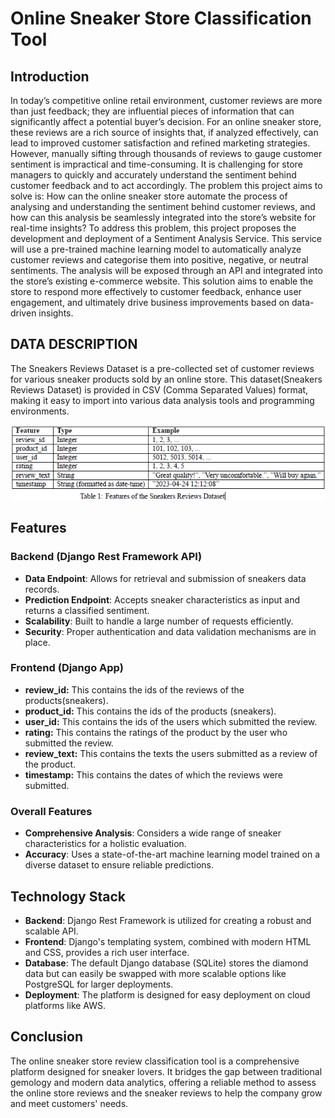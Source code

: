 # Online Sneaker Store Classification Tool

## Introduction
In today’s competitive online retail environment, customer reviews are more than just feedback; they are influential pieces of information that can significantly affect a potential buyer’s decision. For an online sneaker store, these reviews are a rich source of insights that, if analyzed effectively, can lead to improved customer satisfaction and refined marketing strategies. However, manually sifting through thousands of reviews to gauge customer sentiment is impractical and time-consuming. It is challenging for store managers to quickly and accurately understand the sentiment behind customer feedback and to act accordingly. The problem this project aims to solve is: How can the online sneaker store automate the process of analysing and understanding the sentiment behind customer reviews, and how can this analysis be seamlessly integrated into the store’s website for real-time insights? To address this problem, this project proposes the development and deployment of a Sentiment Analysis Service. This service will use a pre-trained machine learning model to automatically analyze customer reviews and categorise them into positive, negative, or neutral sentiments. The analysis will be exposed through an API and integrated into the store’s existing e-commerce website. This solution aims to enable the store to respond more effectively to customer feedback, enhance user engagement, and ultimately drive business improvements based on data-driven insights.

## DATA DESCRIPTION
The Sneakers Reviews Dataset is a pre-collected set of customer reviews for various sneaker products sold by an online store. This dataset(Sneakers Reviews Dataset) is provided in CSV (Comma Separated Values) format, making it easy to import into various data analysis tools and programming environments.

![FEATURES OF THE SNEAKERS REVIEWS DATASET](image.png)

## Features

### Backend (Django Rest Framework API)
- **Data Endpoint**: Allows for retrieval and submission of sneakers data records.
- **Prediction Endpoint**: Accepts sneaker characteristics as input and returns a classified sentiment.
- **Scalability**: Built to handle a large number of requests efficiently.
- **Security**: Proper authentication and data validation mechanisms are in place.

### Frontend (Django App)
- **review_id:** This contains the ids of the reviews of the products(sneakers).
- **product_id:** This contains the ids of the products (sneakers).
- **user_id:** This contains the ids of the users which submitted the review.
- **rating:** This contains the ratings of the product by the user who submitted the review.
- **review_text:** This contains the texts the users submitted as a review of the product.
- **timestamp:** This contains the dates of which the reviews were submitted.

### Overall Features
- **Comprehensive Analysis**: Considers a wide range of sneaker characteristics for a holistic evaluation.
- **Accuracy**: Uses a state-of-the-art machine learning model trained on a diverse dataset to ensure reliable predictions.


## Technology Stack
- **Backend**: Django Rest Framework is utilized for creating a robust and scalable API.
- **Frontend**: Django's templating system, combined with modern HTML and CSS, provides a rich user interface.
- **Database**: The default Django database (SQLite) stores the diamond data but can easily be swapped with more scalable options like PostgreSQL for larger deployments.
- **Deployment**: The platform is designed for easy deployment on cloud platforms like AWS.


## Conclusion
The online sneaker store review classification tool is a comprehensive platform designed for sneaker lovers. It bridges the gap between traditional gemology and modern data analytics, offering a reliable method to assess the online store reviews and the sneaker reviews to help the company grow and meet customers' needs.